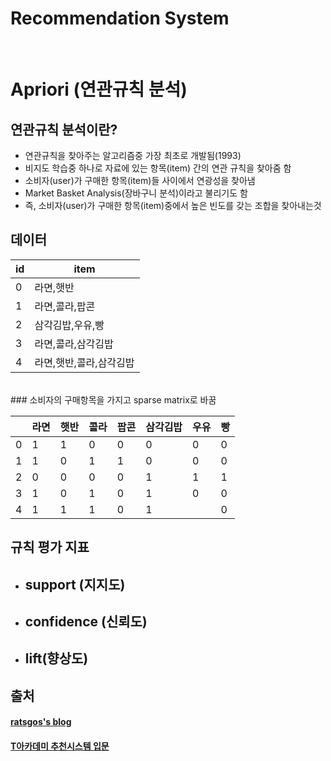 **Recommendation System**
=============
</br>

**Apriori (연관규칙 분석)**
===============
## **연관규칙 분석이란?**
- 연관규칙을 찾아주는 알고리즘중 가장 최초로 개발됨(1993)
- 비지도 학습중 하나로 자료에 있는 항목(item) 간의 연관 규칙을 찾아줌
함
- 소비자(user)가 구매한 항목(item)들 사이에서 연광성을 찾아냄
- Market Basket Analysis(장바구니 분석)이라고 불리기도 함
- 즉, 소비자(user)가 구매한 항목(item)중에서 높은 빈도를 갖는 조합을 찾아내는것

## **데이터**
|id|item                     |
|--|-------------------------|
|0 |라면,햇반                |
|1 |라면,콜라,팝콘           |
|2 |삼각김밥,우유,빵         |
|3 |라면,콜라,삼각김밥       |
|4 |라면,햇반,콜라,삼각김밥  |
</br>
### 소비자의 구매항목을 가지고 sparse matrix로 바꿈
</br>

| |라면|햇반|콜라|팝콘|삼각김밥|우유|빵|
|-|----|---|----|----|--------|---|--|
|0|1   |1  |0   |0   |0       |0  |0 |
|1|1   |0  |1   |1   |0       |0  |0 |
|2|0   |0  |0   |0   |1       |1  |1 |
|3|1   |0  |1   |0   |1       |0  |0 |
|4|1   |1  |1   |0   |1       |   |0 |

## **규칙 평가 지표**
- ## support (지지도)
- ## confidence (신뢰도)
- ## lift(향상도)


## 출처
#### <a href="https://ratsgo.github.io/machine%20learning/2017/04/08/apriori/">ratsgos's blog</a>
#### <a href="https://tacademy.skplanet.com/frontMain.action">T아카데미 추천시스템 입문 </a>